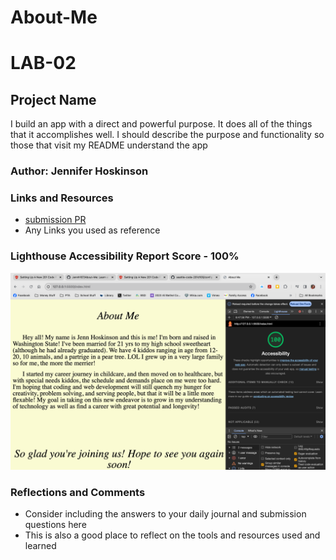 # About-Me

# LAB-02

## Project Name

I build an app with a direct and powerful purpose. It does all of the things that it accomplishes well. I should describe the purpose and functionality so those that visit my README understand the app

### Author: Jennifer Hoskinson

### Links and Resources

* [submission PR](http://xyz.com)
* Any Links you used as reference

### Lighthouse Accessibility Report Score - 100%

![lab2-screenshot](/image.png)

### Reflections and Comments

* Consider including the answers to your daily journal and submission questions here
* This is also a good place to reflect on the tools and resources used and learned
